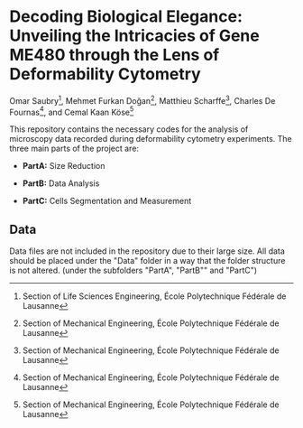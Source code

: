 # Decoding Biological Elegance: Unveiling the Intricacies of Gene ME480 through the Lens of Deformability Cytometry
Omar Saubry[^1], Mehmet Furkan Doğan[^2], Matthieu Scharffe[^2], Charles De Fournas[^2], and Cemal Kaan Köse[^2]
[^1]: Section of Life Sciences Engineering, École Polytechnique Fédérale de Lausanne
[^2]: Section of Mechanical Engineering, École Polytechnique Fédérale de Lausanne

This repository contains the necessary codes for the analysis of microscopy data recorded during deformability cytometry experiments. The three main parts of the project are:

* **PartA:** Size Reduction

* **PartB:** Data Analysis

* **PartC:** Cells Segmentation and Measurement

## Data
Data files are not included in the repository due to their large size. All data should be placed under the "Data" folder in a way that the folder structure is not altered. (under the subfolders "PartA", "PartB"" and "PartC")

